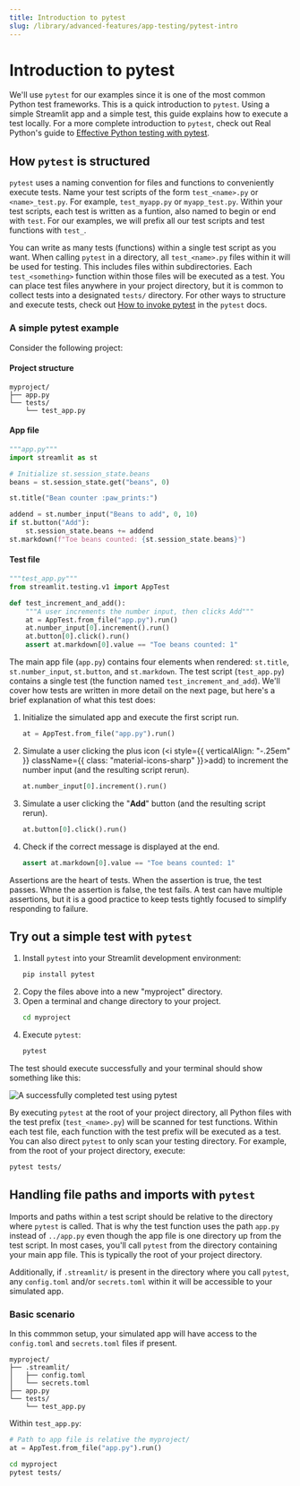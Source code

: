 ```yaml
---
title: Introduction to pytest
slug: /library/advanced-features/app-testing/pytest-intro
---
```


# Introduction to pytest

We'll use `pytest` for our examples since it is one of the most common Python test frameworks. This is a quick introduction to `pytest`. Using a simple Streamlit app and a simple test, this guide explains how to execute a test locally. For a more complete introduction to `pytest`, check out Real Python's guide to [Effective Python testing with pytest](https://realpython.com/pytest-python-testing/).

## How `pytest` is structured

`pytest` uses a naming convention for files and functions to conveniently execute tests. Name your test scripts of the form `test_<name>.py` or `<name>_test.py`. For example, `test_myapp.py` or `myapp_test.py`. Within your test scripts, each test is written as a funtion, also named to begin or end with `test`. For our examples, we will prefix all our test scripts and test functions with `test_`.

You can write as many tests (functions) within a single test script as you want. When calling `pytest` in a directory, all `test_<name>.py` files within it will be used for testing. This includes files within subdirectories. Each `test_<something>` function within those files will be executed as a test. You can place test files anywhere in your project directory, but it is common to collect tests into a designated `tests/` directory. For other ways to structure and execute tests, check out [How to invoke pytest](https://docs.pytest.org/how-to/usage.html) in the `pytest` docs.

### A simple pytest example

Consider the following project:

#### Project structure

```none
myproject/
├── app.py
└── tests/
    └── test_app.py
```

#### App file

```python
"""app.py"""
import streamlit as st

# Initialize st.session_state.beans
beans = st.session_state.get("beans", 0)

st.title("Bean counter :paw_prints:")

addend = st.number_input("Beans to add", 0, 10)
if st.button("Add"):
    st.session_state.beans += addend
st.markdown(f"Toe beans counted: {st.session_state.beans}")
```

#### Test file

```python
"""test_app.py"""
from streamlit.testing.v1 import AppTest

def test_increment_and_add():
    """A user increments the number input, then clicks Add"""
    at = AppTest.from_file("app.py").run()
    at.number_input[0].increment().run()
    at.button[0].click().run()
    assert at.markdown[0].value == "Toe beans counted: 1"
```

The main app file (`app.py`) contains four elements when rendered: `st.title`, `st.number_input`, `st.button`, and `st.markdown`. The test script (`test_app.py`) contains a single test (the function named `test_increment_and_add`). We'll cover how tests are written in more detail on the next page, but here's a brief explanation of what this test does:

1. Initialize the simulated app and execute the first script run.
   ```python
   at = AppTest.from_file("app.py").run()
   ```
2. Simulate a user clicking the plus icon (<i style={{ verticalAlign: "-.25em" }} className={{ class: "material-icons-sharp" }}>add</i>) to increment the number input (and the resulting script rerun).
   ```python
   at.number_input[0].increment().run()
   ```
3. Simulate a user clicking the "**Add**" button (and the resulting script rerun).
   ```python
   at.button[0].click().run()
   ```
4. Check if the correct message is displayed at the end.
   ```python
   assert at.markdown[0].value == "Toe beans counted: 1"
   ```

Assertions are the heart of tests. When the assertion is true, the test passes. Whne the assertion is false, the test fails. A test can have multiple assertions, but it is a good practice to keep tests tightly focused to simplify responding to failure.

## Try out a simple test with `pytest`

1. Install `pytest` into your Streamlit development environment:
   ```bash
   pip install pytest
   ```
2. Copy the files above into a new "myproject" directory.
3. Open a terminal and change directory to your project.
   ```bash
   cd myproject
   ```
4. Execute `pytest`:
   ```bash
   pytest
   ```

The test should execute successfully and your terminal should show something like this:

![A successfully completed test using pytest](/images/app-testing-pytest-intro.png)

By executing `pytest` at the root of your project directory, all Python files with the test prefix (`test_<name>.py`) will be scanned for test functions. Within each test file, each function with the test prefix will be executed as a test. You can also direct `pytest` to only scan your testing directory. For example, from the root of your project directory, execute:

```bash
pytest tests/
```

## Handling file paths and imports with `pytest`

Imports and paths within a test script should be relative to the directory where `pytest` is called. That is why the test function uses the path `app.py` instead of `../app.py` even though the app file is one directory up from the test script. In most cases, you'll call `pytest` from the directory containing your main app file. This is typically the root of your project directory.

Additionally, if `.streamlit/` is present in the directory where you call `pytest`, any `config.toml` and/or `secrets.toml` within it will be accessible to your simulated app.

### Basic scenario

In this commmon setup, your simulated app will have access to the `config.toml` and `secrets.toml` files if present.

```none
myproject/
├── .streamlit/
│   ├── config.toml
│   └── secrets.toml
├── app.py
└── tests/
    └── test_app.py
```

Within `test_app.py`:

```python
# Path to app file is relative the myproject/
at = AppTest.from_file("app.py").run()
```

```bash
cd myproject
pytest tests/
```
